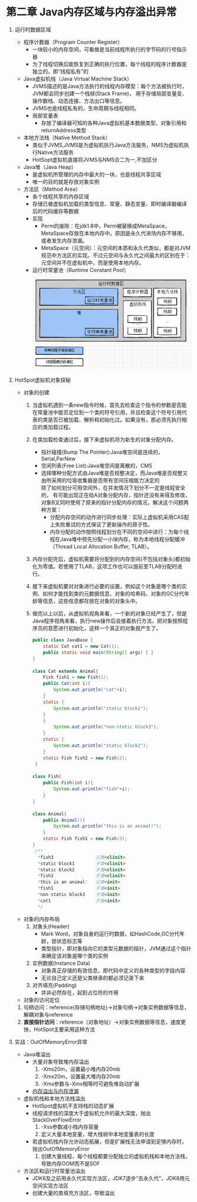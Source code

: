 # 第二章 Java内存区域与内存溢出异常

1. 运行时数据区域
    - 程序计数器（Program Counter Register）
        - 一块较小的内存空间，可看做是当前线程所执行的字节码的行号指示器
        - 为了线程切换后能恢复到正确的执行位置，每个线程的程序计数器是独立的，即“线程私有”的
    - Java虚拟机栈（Java Virtual Machine Stack）
        - JVMS描述的是Java方法执行的线程内存模型：每个方法被执行时，JVM都会同步创建一个栈帧(Stack Frame)，
        用于存储局部变量变、操作数栈、动态连接、方法出口等信息。
        - JVMS也是线程私有的，生命周期与线程相同。
        - 局部变量表
            - 存放了编译器可知的各种Java虚拟机基本数据类型、对象引用和returnAddress类型
    - 本地方法栈（Native Method Stack）
        - 类似于JVMS,JVMS是为虚拟机执行Java方法服务，NMS为虚拟机执行Native方法服务
        - HotSopt虚拟机直接将JVMS与NMS合二为一,不加区分
    - Java堆（Java Heap）
        - 是虚拟机所管理的内存中最大的一块，也是线程共享区域
        - 唯一的目的就是存放对象实例
    - 方法区（Method Area）
        - 各个线程共享的内存区域
        - 存储已被虚拟机加载的类型信息、常量、静态变量、即时编译器编译后的代码缓存等数据
        - 实现
            - Perm的废除：在jdk1.8中，Perm被替换成MetaSpace，MetaSpace存放在本地内存中。原因是永久代进场内存不够用，或者发生内存泄漏。
            - MetaSpace（元空间）：元空间的本质和永久代类似，都是对JVM规范中方法区的实现。不过元空间与永久代之间最大的区别在于：元空间并不在虚拟机中，而是使用本地内存。   
        - 运行时常量池（Runtime Constant Pool）  
![JVM运行时数据区](./images/jvm内存.png)
    
1. HotSpot虚拟机对象探秘
    - 对象的创建
        1. 当虚拟机遇到一条new指令时候，首先去检查这个指令的参数是否能在常量池中能否定位到一个类的符号引用，并且检查这个符号引用代表的类是否已被加载、解析和初始化过。如果没有，那必须先执行相应的类加载过程。
        1. 在类加载检查通过后，接下来虚拟机将为新生的对象分配内存。
            - 指针碰撞(Bump The Pointer):Java堆空间是连续的，Serial,ParNew
            - 空闲列表(Free List):Java堆空间是离散的，CMS
            - 选择哪种分配方式由Java堆是否规整决定，而Java堆是否规整又由所采用的垃圾收集器是否带有空间压缩能力决定的  
             除了如何划分可用空间外，在并发情况下划分不一定是线程安全的，
             有可能出现正在给A对象分配内存，指针还没有来得及修改，对象B又同时使用了原来的指针分配内存的情况，解决这个问题两种方案：
              - 分配内存空间的动作进行同步处理：实际上虚拟机采用CAS配上失败重试的方式保证了更新操作的原子性。
              - 内存分配的动作按照线程划分在不同的空间中进行：为每个线程在Java堆中预先分配一小块内存，称为本地线程分配缓冲（Thread Local Allocation Buffer, TLAB）。
        1. 内存分配完后，虚拟机需要将分配到的内存空间(不包括对象头)都初始化为零值。若使用了TLAB，这项工作也可以提前至TLAB分配时进行。
        1. 接下来虚拟机要对对象进行必要的设置，例如这个对象是哪个类的实例、如何才能找到类的元数据信息、对象的哈希码、对象的GC分代年龄等信息，这些信息都存放在对象的对象头中。
        1. 做完以上以后，从虚拟机视角来看，一个新的对象已经产生了，但是Java程序视角来看，执行new操作后会接着执行<init>方法，把对象按照程序员的意愿进行初始化，这样一个真正的对象就产生了。
           
           ```java
           public class JavaBase {
               static Cat cat1 = new Cat(1);
               public static void main(String[] args) { }
           }
           
           class Cat extends Animal{
               Fish fish1 = new Fish(1);
               public Cat(int i){
                   System.out.println("cat"+i);
               }
               static {
                   System.out.println("static block1");
               }
               {
                   System.out.println("non-static block3");
               }
               static {
                   System.out.println("static block2");
               }
               static Fish fish2 = new Fish(2);
			}
           
           class Fish{
               public Fish(int i){
                   System.out.println("fish"+i);
               }
           }
           
           class Animal{
               public Animal(){
                   System.out.println("this is an animal!");
               }
               static Fish fish1 = new Fish(3);
           }
            /**
             *fish3                父类<clinit>
             *static block1        子类<clinit>
             *static block2        子类<clinit>
             *fish2                子类<clinit>
             *this is an animal!   父类<init>
             *fish1                子类<init>
             *non-static block3    子类<init>
             *cat1                 子类<init>
             */
           ```
    - 对象的内存布局
        1. 对象头(Header)
            - Mark Word，对象自身的运行时数据，如HashCode,GC分代年龄，锁状态标志等
            - 类型指针，即对象指向它的类型元数据的指针，JVM通过这个指针来确定该对象是哪个类的实例
        1. 实例数据(Instance Data)
            - 对象真正存储的有效信息，即代码中定义的各种类型的字段内容
            - 无论自己定义还是父类继承的都必须记录下来
        1. 对齐填充(Padding)
            - 并非必然存在，起到占位符的作用
    - 对象的访问定位
      
    1. 句柄访问：reference(存储句柄地址)->对象句柄->对象实例数据等信息，解耦对象与reference
    2. **直接指针访问**：reference（对象地址）->对象实例数据等信息，速度更快，HotSpot主要采用这种方法
    
1. 实战：OutOfMemoryError异常
    - Java堆溢出
        - 大量对象导致堆内存溢出
            1. -Xms20m，设置最小堆内存20mb
            1. -Xmx20m，设置最大堆内存20mb
            1. -Xms参数与-Xmx相等时可避免堆自动扩展
        - [内存溢出与内存泄漏](https://www.cnblogs.com/rgever/p/8899758.html)
    - 虚拟机栈和本地方法栈溢出
        - HotSpot虚拟机不支持栈的动态扩展
        - 线程请求栈的深度大于虚拟机允许的最大深度，抛出StackOverFlowError
            1. -Xss参数减小栈内存容量
            1. 定义大量本地变量，增大栈帧中本地变量表的长度
        - 若虚拟机栈内存允许动态拓展，但是扩展栈无法申请到足够内存时，抛出OutOfMemoryError
            1. 创建大量线程，每个线程都要分配独立的虚拟机栈和本地方法栈，导致内存OOM而不是SOF
    - 方法区和运行时常量池溢出
        - JDK6及之前用永久代实现方法区，JDK7逐步“去永久代”，JDK8用元空间实现方法区
        - 创建大量的类填充方法区，导致溢出
          